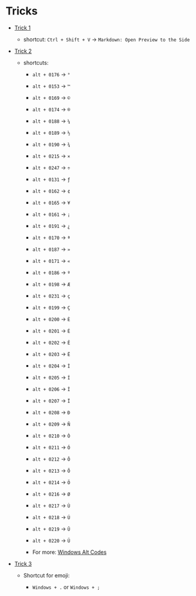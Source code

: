 # Tricks

- [Trick 1](#trick-1)
  
  - shortcut: `Ctrl + Shift + V` -> `Markdown: Open Preview to the Side`

- [Trick 2](#trick-2)

    - shortcuts: 

        - `alt + 0176` -> `°`
        - `alt + 0153` -> `™`
        - `alt + 0169` -> `©`
        - `alt + 0174` -> `®`
        - `alt + 0188` -> `¼`
        - `alt + 0189` -> `½`
        - `alt + 0190` -> `¾`
        - `alt + 0215` -> `×`
        - `alt + 0247` -> `÷`
        - `alt + 0131` -> `ƒ`
        - `alt + 0162` -> `¢`
        - `alt + 0165` -> `¥`
        - `alt + 0161` -> `¡`
        - `alt + 0191` -> `¿`
        - `alt + 0170` -> `ª`
        - `alt + 0187` -> `»`
        - `alt + 0171` -> `«`
        - `alt + 0186` -> `º`
        - `alt + 0198` -> `Æ`
        - `alt + 0231` -> `ç`
        - `alt + 0199` -> `Ç`
        - `alt + 0200` -> `È`
        - `alt + 0201` -> `É`
        - `alt + 0202` -> `Ê`
        - `alt + 0203` -> `Ë`   
        - `alt + 0204` -> `Ì`
        - `alt + 0205` -> `Í`
        - `alt + 0206` -> `Î`
        - `alt + 0207` -> `Ï`
        - `alt + 0208` -> `Ð`
        - `alt + 0209` -> `Ñ`
        - `alt + 0210` -> `Ò`
        - `alt + 0211` -> `Ó`
        - `alt + 0212` -> `Ô`
        - `alt + 0213` -> `Õ`
        - `alt + 0214` -> `Ö`
        - `alt + 0216` -> `Ø`
        - `alt + 0217` -> `Ù`
        - `alt + 0218` -> `Ú`
        - `alt + 0219` -> `Û`
        - `alt + 0220` -> `Ü`

        - For more: [Windows Alt Codes](https://usefulshortcuts.com/alt-codes/accents-alt-codes.php)

- [Trick 3](#trick-3)

    - Shortcut for emoji: 
            
        - `Windows + .` or `Windows + ;`